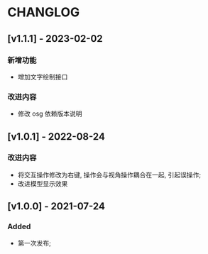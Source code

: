 
# CHANGLOG

## [v1.1.1] - 2023-02-02

### 新增功能
- 增加文字绘制接口

### 改进内容
- 修改 osg 依赖版本说明

## [v1.0.1] - 2022-08-24

### 改进内容
- 将交互操作修改为右键, 操作会与视角操作耦合在一起, 引起误操作;
- 改进模型显示效果

## [v1.0.0] - 2021-07-24
### Added
- 第一次发布;